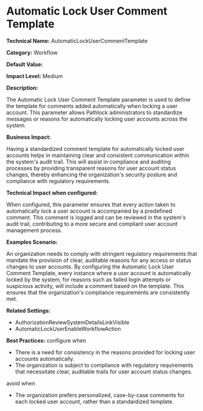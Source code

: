 # Automatic Lock User Comment Template

**Technical Name:** AutomaticLockUserCommentTemplate

**Category:** Workflow

**Default Value:**

**Impact Level:** Medium

**Description:**

The Automatic Lock User Comment Template parameter is used to define the template for comments added automatically when locking a user account. This parameter allows Pathlock administrators to standardize messages or reasons for automatically locking user accounts across the system.

**Business Impact:**

Having a standardized comment template for automatically locked user accounts helps in maintaining clear and consistent communication within the system's audit trail. This will assist in compliance and auditing processes by providing transparent reasons for user account status changes, thereby enhancing the organization's security posture and compliance with regulatory requirements.

**Technical Impact when configured:**

When configured, this parameter ensures that every action taken to automatically lock a user account is accompanied by a predefined comment. This comment is logged and can be reviewed in the system's audit trail, contributing to a more secure and compliant user account management process.

**Examples Scenario:**

An organization needs to comply with stringent regulatory requirements that mandate the provision of clear, auditable reasons for any access or status changes to user accounts. By configuring the Automatic Lock User Comment Template, every instance where a user account is automatically locked by the system, for reasons such as failed login attempts or suspicious activity, will include a comment based on the template. This ensures that the organization's compliance requirements are consistently met.

**Related Settings:**

- AuthorizationReviewSystemDetailsLinkVisible
- AutomaticLockUserEnableWorkflowAction

**Best Practices:** configure when

- There is a need for consistency in the reasons provided for locking user accounts automatically.
- The organization is subject to compliance with regulatory requirements that necessitate clear, auditable trails for user account status changes.

avoid when

- The organization prefers personalized, case-by-case comments for each locked user account, rather than a standardized template.